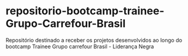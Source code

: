 # repositorio-bootcamp-trainee-Grupo-Carrefour-Brasil
Repositório destinado a receber os projetos desenvolvidos ao longo do bootcamp Trainee Grupo carrefour Brasil - Liderança Negra
